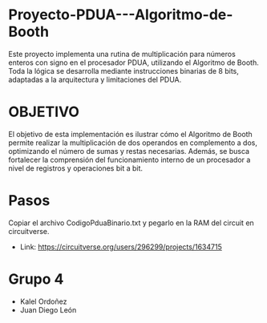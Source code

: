 # Proyecto-PDUA---Algoritmo-de-Booth
Este proyecto implementa una rutina de multiplicación para números enteros con signo en el procesador PDUA, utilizando el Algoritmo de Booth. Toda la lógica se desarrolla mediante instrucciones binarias de 8 bits, adaptadas a la arquitectura y limitaciones del PDUA.
# OBJETIVO
El objetivo de esta implementación es ilustrar cómo el Algoritmo de Booth permite realizar la multiplicación de dos operandos en complemento a dos, optimizando el número de sumas y restas necesarias. Además, se busca fortalecer la comprensión del funcionamiento interno de un procesador a nivel de registros y operaciones bit a bit.
# Pasos
Copiar el archivo CodigoPduaBinario.txt y pegarlo en la RAM del circuit en circuitverse.
* Link: https://circuitverse.org/users/296299/projects/1634715
# Grupo 4
- Kalel Ordoñez
- Juan Diego León
